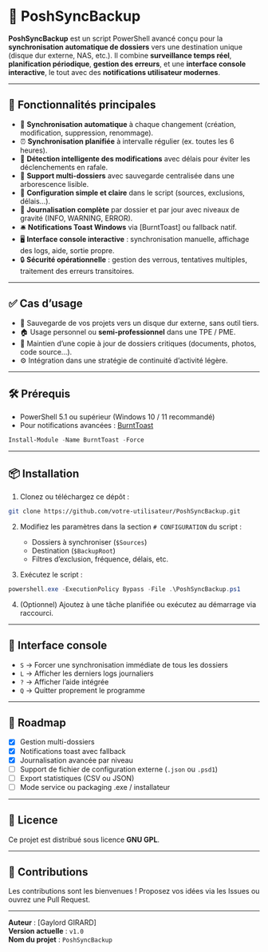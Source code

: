# 💾 PoshSyncBackup

**PoshSyncBackup** est un script PowerShell avancé conçu pour la **synchronisation automatique de dossiers** vers une destination unique (disque dur externe, NAS, etc.). Il combine **surveillance temps réel**, **planification périodique**, **gestion des erreurs**, et une **interface console interactive**, le tout avec des **notifications utilisateur modernes**.

---

## 🚀 Fonctionnalités principales

- 🔄 **Synchronisation automatique** à chaque changement (création, modification, suppression, renommage).
- ⏰ **Synchronisation planifiée** à intervalle régulier (ex. toutes les 6 heures).
- 🧠 **Détection intelligente des modifications** avec délais pour éviter les déclenchements en rafale.
- 📁 **Support multi-dossiers** avec sauvegarde centralisée dans une arborescence lisible.
- 🔧 **Configuration simple et claire** dans le script (sources, exclusions, délais…).
- 📜 **Journalisation complète** par dossier et par jour avec niveaux de gravité (INFO, WARNING, ERROR).
- 🛎️ **Notifications Toast Windows** via [BurntToast] ou fallback natif.
- 🖥️ **Interface console interactive** : synchronisation manuelle, affichage des logs, aide, sortie propre.
- 🔒 **Sécurité opérationnelle** : gestion des verrous, tentatives multiples, traitement des erreurs transitoires.

---

## ✅ Cas d’usage

- 🔁 Sauvegarde de vos projets vers un disque dur externe, sans outil tiers.
- 🏠 Usage personnel ou **semi-professionnel** dans une TPE / PME.
- 📂 Maintien d’une copie à jour de dossiers critiques (documents, photos, code source…).
- ⚙️ Intégration dans une stratégie de continuité d’activité légère.

---

## 🛠️ Prérequis

- PowerShell 5.1 ou supérieur (Windows 10 / 11 recommandé)
- Pour notifications avancées : [BurntToast](https://github.com/Windos/BurntToast)

```powershell
Install-Module -Name BurntToast -Force
```

---

## 📦 Installation

1. Clonez ou téléchargez ce dépôt :

```bash
git clone https://github.com/votre-utilisateur/PoshSyncBackup.git
```

2. Modifiez les paramètres dans la section `# CONFIGURATION` du script :
   - Dossiers à synchroniser (`$Sources`)
   - Destination (`$BackupRoot`)
   - Filtres d’exclusion, fréquence, délais, etc.

3. Exécutez le script :

```powershell
powershell.exe -ExecutionPolicy Bypass -File .\PoshSyncBackup.ps1
```

4. (Optionnel) Ajoutez à une tâche planifiée ou exécutez au démarrage via raccourci.

---

## 🧭 Interface console

- `S` → Forcer une synchronisation immédiate de tous les dossiers
- `L` → Afficher les derniers logs journaliers
- `?` → Afficher l’aide intégrée
- `Q` → Quitter proprement le programme

---

## 🔄 Roadmap

- [x] Gestion multi-dossiers
- [x] Notifications toast avec fallback
- [x] Journalisation avancée par niveau
- [ ] Support de fichier de configuration externe (`.json` ou `.psd1`)
- [ ] Export statistiques (CSV ou JSON)
- [ ] Mode service ou packaging .exe / installateur

---

## 📄 Licence

Ce projet est distribué sous licence **GNU GPL**.

---

## 🤝 Contributions

Les contributions sont les bienvenues ! Proposez vos idées via les Issues ou ouvrez une Pull Request.

---

**Auteur** : [Gaylord GIRARD]  
**Version actuelle** : `v1.0`  
**Nom du projet** : `PoshSyncBackup`
```


